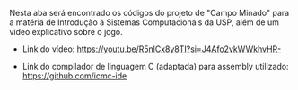 Nesta aba será encontrado os códigos do projeto de "Campo Minado" para a matéria de Introdução à Sistemas Computacionais da USP, além de um vídeo explicativo sobre o jogo. 

- Link do vídeo: https://youtu.be/R5nlCx8y8TI?si=J4Afo2vkWWkhvHR-

- Link do compilador de linguagem C (adaptada) para assembly utilizado: https://github.com/icmc-ide